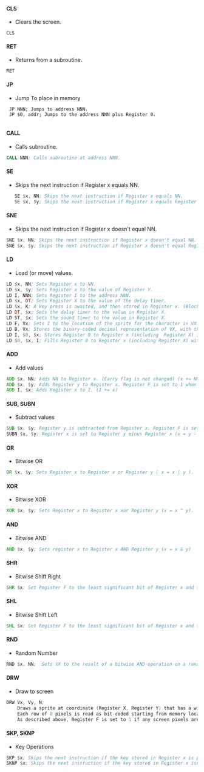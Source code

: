 #### CLS 
 * Clears the screen.
```
CLS
```
#### RET 
 * Returns from a subroutine.
```
RET
```
#### JP 
 * Jump To place in memory
```
 JP NNN; Jumps to address NNN.
 JP $0, addr; Jumps to the address NNN plus Register 0.
 
```
#### CALL
 * Calls subroutine.
 ```asm
 CALL NNN; Calls subroutine at address NNN.
 ```
#### SE 
 * Skips the next instruction if Register x equals NN.
 ```asm
    SE $x, NN; Skips the next instruction if Register x equals NN.
    SE $x, $y; Skips the next instruction if Register x equals Register y.
 ```
#### SNE
 * Skips the next instruction if Register x doesn't equal NN.
 ```asm
 SNE $x, NN; Skips the next instruction if Register x doesn't equal NN.
 SNE $x, $y; Skips the next instruction if Register x doesn't equal Register y.
 ```

#### LD
 * Load (or move) values.
 ```asm
 LD $x, NN; Sets Register x to NN.
 LD $x, $y; Sets Register x to the value of Register Y.
 LD I, NNN; Sets Register I to the address NNN.
 LD $x, DT; Sets Register X to the value of the delay timer.
 LD $x, K; A key press is awaited, and then stored in Register x. (Blocking Operation. All instruction halted until next key event)
 LD DT, $x; Sets the delay timer to the value in Register X.
 LD ST, $x; Sets the sound timer to the value in Register X.
 LD F, Vx; Sets I to the location of the sprite for the character in VX.(Characters 0-F (in hexadecimal) are represented by a 4x5 font.)
 LD B, Vx; Stores the binary-coded decimal representation of VX, with the most significant of three digits at the address in I, the middle digit at I plus 1, and the least significant digit at I plus 2.
 LD I, $0, $x; Stores Register 0 to Register x (including  Register X) in memory starting at address I.
 LD $0, $x, I; Fills Register 0 to Register x (including Register X) with values from memory starting at address I.
 ```

#### ADD
 * Add values
 ```asm
 ADD $x, NN; Adds NN to Register x. (Carry flag is not changed) (x += NN)
 ADD $x, $y; Adds Register y to Register x. Register F is set to 1 when there's a carry, and to 0 when there isn't. (x += y)
 ADD I, $x; Adds Register x to I. (I += x)
 ```
 
#### SUB, SUBN
  *  Subtract values
  ```asm
  SUB $x, $y; Register y is subtracted from Register x. Register F is set to 0 when there's a borrow, and 1 when there isn't. (x -= y)
  SUBN $x, $y; Register x is set to Register y minus Register x (x = y - x)
  ```
  
#### OR
 *  Bitwise OR
 ```asm
 OR $x, $y; Sets Register x to Register x or Register y ( x = x | y ).
 ```
 
#### XOR
  * Bitwise XOR
  ```asm
  XOR $x, $y; Sets Register x to Register x xor Register y (x = x ^ y).
  ```

#### AND
  * Bitwise AND
  ```asm
  AND $x, $y; Sets register x to Register x AND Register y (x = x & y)
  ```  
#### SHR
  * Bitwise Shift Right
  ```asm
  SHR $x; Set Register F to the least significant bit of Register x and then shift Register x right by one
  ```
  
#### SHL
  * Bitwise Shift Left
  ```asm
  SHL $x; Set Register F to the least significant bit of Register x and then shift Register X Left By One.
  ```  

#### RND
  * Random Number
  ```asm
  RND $x, NN;  Sets VX to the result of a bitwise AND operation on a random number and NN.
  ```
  
#### DRW
  * Draw to screen
  ```asm
  DRW Vx, Vy, N;  
      Draws a sprite at coordinate (Register X, Register Y) that has a width of 8 pixels and a height of N pixels.
      Each row of 8 pixels is read as bit-coded starting from memory location Register I -- Register I value doesn’t change after the execution of this instruction.
      As described above, Register F is set to 1 if any screen pixels are flipped from set to unset when the sprite is drawn, and to 0 if that doesn't happen
  ```
  
 #### SKP, SKNP 
   * Key Operations
   ```asm
   SKP $x; Skips the next instruction if the key stored in Register x is pressed.
   SKNP $x; Skips the next instruction if the key stored in Register x isn't pressed.
   ```
  